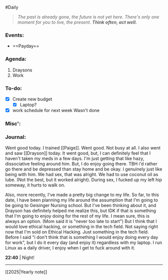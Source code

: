 #Daily
>*The past is already gone, the future is not yet here. There's only one moment for you to live, the present.*
>***Think often, act well.***
### Events:
- ==Payday==
### Agenda:
1. Draysons
2. Work
### To-do:
- [x] Create new budget
	- [x] Laptop? 
- [x] work schedule for next week
	Wasn't done
### Misc':

### Journal:
Went good today. I trained [[Paige]]. Went good. Not busy at all. I also went and saw [[Drayson]] today. It went good, but, I can definitely feel that I haven't taken my meds in a few days. I'm just getting that like hazy, dissociative feeling around him. But, I do enjoy going there. TBH i'd rather go there and be depressed than stay home and be okay. I genuinely just like being with him. We had sex, that was alright. We had to use coconut oil as lube. (Not the best, but it worked alright). During sex, I fucked up my left hip someway, it hurts to walk on. 

Also, more recently, I've made a pretty big change to my life. So far, to this date, I have been planning my life around the assumption that I'm going to be going to Geisinger Nursing school. But I've been thinking about it, and Drayson has definitely helped me realize this, but IDK if that is something that I'm going to enjoy doing for the rest of my life. I mean sure, this is always an option. (Mom said it is "never too late to start") But I think that I would love ethical hacking, or something in the tech field. Not saying right now that I'm sold on Ethical Hacking. Just something in the tech field. Before I said "i don't think that is something I would enjoy doing every day for work", but I do it every day (and enjoy it) regardless with my laptop. I run Linux as a daily driver, I enjoy when I get to fuck around with it. 

**22:40** | Night!

---
[[2025|Yearly note]]